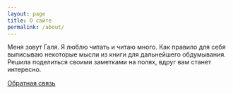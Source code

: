 ```yaml
---
layout: page
title: О сайте
permalink: /about/
---
```


Меня зовут Галя.
Я люблю читать и читаю много. Как правило для себя выписываю некоторые мысли из книги для дальнейшего обдумывания. Решила поделиться своими заметками на полях, вдруг вам станет интересно.

[Обратная связь](mailto:galya.pirs@gmail.com)

